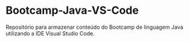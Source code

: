 # Bootcamp-Java-VS-Code
Repositório para armazenar conteúdo do Bootcamp de linguagem Java utilizando a IDE Visual Studio Code.
